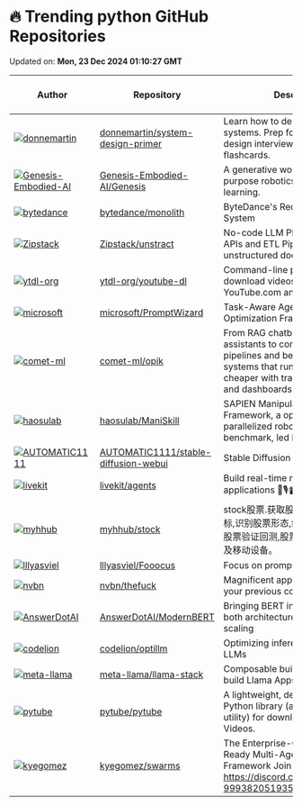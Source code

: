 # 🔥 Trending python GitHub Repositories

Updated on: **Mon, 23 Dec 2024 01:10:27 GMT**

| Author | Repository | Description | Language | ⭐ Total Stars | 🌟 Stars Today |
|--------|------------|-------------|----------|----------------|----------------|
| [![donnemartin](https://avatars.githubusercontent.com/u/5458997?s=40&v=4)](https://github.com/donnemartin) | [donnemartin/system-design-primer](https://github.com/donnemartin/system-design-primer) | Learn how to design large-scale systems. Prep for the system design interview. Includes Anki flashcards. | Python | 281085 | 418 |
| [![Genesis-Embodied-AI](https://avatars.githubusercontent.com/u/49262224?s=40&v=4)](https://github.com/Genesis-Embodied-AI) | [Genesis-Embodied-AI/Genesis](https://github.com/Genesis-Embodied-AI/Genesis) | A generative world for general-purpose robotics & embodied AI learning. | Python | 17642 | 1,337 |
| [![bytedance](https://avatars.githubusercontent.com/u/992199?s=40&v=4)](https://github.com/bytedance) | [bytedance/monolith](https://github.com/bytedance/monolith) | ByteDance's Recommendation System | Python | 3064 | 306 |
| [![Zipstack](https://avatars.githubusercontent.com/u/117059509?s=40&v=4)](https://github.com/Zipstack) | [Zipstack/unstract](https://github.com/Zipstack/unstract) | No-code LLM Platform to launch APIs and ETL Pipelines to structure unstructured documents | Python | 2907 | 171 |
| [![ytdl-org](https://avatars.githubusercontent.com/u/1908898?s=40&v=4)](https://github.com/ytdl-org) | [ytdl-org/youtube-dl](https://github.com/ytdl-org/youtube-dl) | Command-line program to download videos from YouTube.com and other video sites | Python | 133151 | 31 |
| [![microsoft](https://avatars.githubusercontent.com/u/186551405?s=40&v=4)](https://github.com/microsoft) | [microsoft/PromptWizard](https://github.com/microsoft/PromptWizard) | Task-Aware Agent-driven Prompt Optimization Framework | Python | 577 | 161 |
| [![comet-ml](https://avatars.githubusercontent.com/u/98702584?s=40&v=4)](https://github.com/comet-ml) | [comet-ml/opik](https://github.com/comet-ml/opik) | From RAG chatbots to code assistants to complex agentic pipelines and beyond, build LLM systems that run better, faster, and cheaper with tracing, evaluations, and dashboards. | Python | 3582 | 46 |
| [![haosulab](https://avatars.githubusercontent.com/u/35373228?s=40&v=4)](https://github.com/haosulab) | [haosulab/ManiSkill](https://github.com/haosulab/ManiSkill) | SAPIEN Manipulation Skill Framework, a open source GPU parallelized robotics simulator and benchmark, led by Hillbot, Inc. | Python | 1019 | 5 |
| [![AUTOMATIC1111](https://avatars.githubusercontent.com/u/20920490?s=40&v=4)](https://github.com/AUTOMATIC1111) | [AUTOMATIC1111/stable-diffusion-webui](https://github.com/AUTOMATIC1111/stable-diffusion-webui) | Stable Diffusion web UI | Python | 144748 | 48 |
| [![livekit](https://avatars.githubusercontent.com/u/14841632?s=40&v=4)](https://github.com/livekit) | [livekit/agents](https://github.com/livekit/agents) | Build real-time multimodal AI applications 🤖🎙️📹 | Python | 4316 | 32 |
| [![myhhub](https://avatars.githubusercontent.com/u/41766026?s=40&v=4)](https://github.com/myhhub) | [myhhub/stock](https://github.com/myhhub/stock) | stock股票.获取股票数据,计算股票指标,识别股票形态,综合选股,选股策略,股票验证回测,股票自动交易,支持PC及移动设备。 | Python | 6407 | 53 |
| [![lllyasviel](https://avatars.githubusercontent.com/u/19834515?s=40&v=4)](https://github.com/lllyasviel) | [lllyasviel/Fooocus](https://github.com/lllyasviel/Fooocus) | Focus on prompting and generating | Python | 42095 | 16 |
| [![nvbn](https://avatars.githubusercontent.com/u/1114542?s=40&v=4)](https://github.com/nvbn) | [nvbn/thefuck](https://github.com/nvbn/thefuck) | Magnificent app which corrects your previous console command. | Python | 87097 | 202 |
| [![AnswerDotAI](https://avatars.githubusercontent.com/u/51142400?s=40&v=4)](https://github.com/AnswerDotAI) | [AnswerDotAI/ModernBERT](https://github.com/AnswerDotAI/ModernBERT) | Bringing BERT into modernity via both architecture changes and scaling | Python | 464 | 68 |
| [![codelion](https://avatars.githubusercontent.com/u/603317?s=40&v=4)](https://github.com/codelion) | [codelion/optillm](https://github.com/codelion/optillm) | Optimizing inference proxy for LLMs | Python | 1796 | 17 |
| [![meta-llama](https://avatars.githubusercontent.com/u/19390?s=40&v=4)](https://github.com/meta-llama) | [meta-llama/llama-stack](https://github.com/meta-llama/llama-stack) | Composable building blocks to build Llama Apps | Python | 5624 | 31 |
| [![pytube](https://avatars.githubusercontent.com/u/65145?s=40&v=4)](https://github.com/pytube) | [pytube/pytube](https://github.com/pytube/pytube) | A lightweight, dependency-free Python library (and command-line utility) for downloading YouTube Videos. | Python | 12429 | 7 |
| [![kyegomez](https://avatars.githubusercontent.com/u/98760976?s=40&v=4)](https://github.com/kyegomez) | [kyegomez/swarms](https://github.com/kyegomez/swarms) | The Enterprise-Grade Production-Ready Multi-Agent Orchestration Framework Join our Community: https://discord.com/servers/agora-999382051935506503 | Python | 2043 | 29 |
